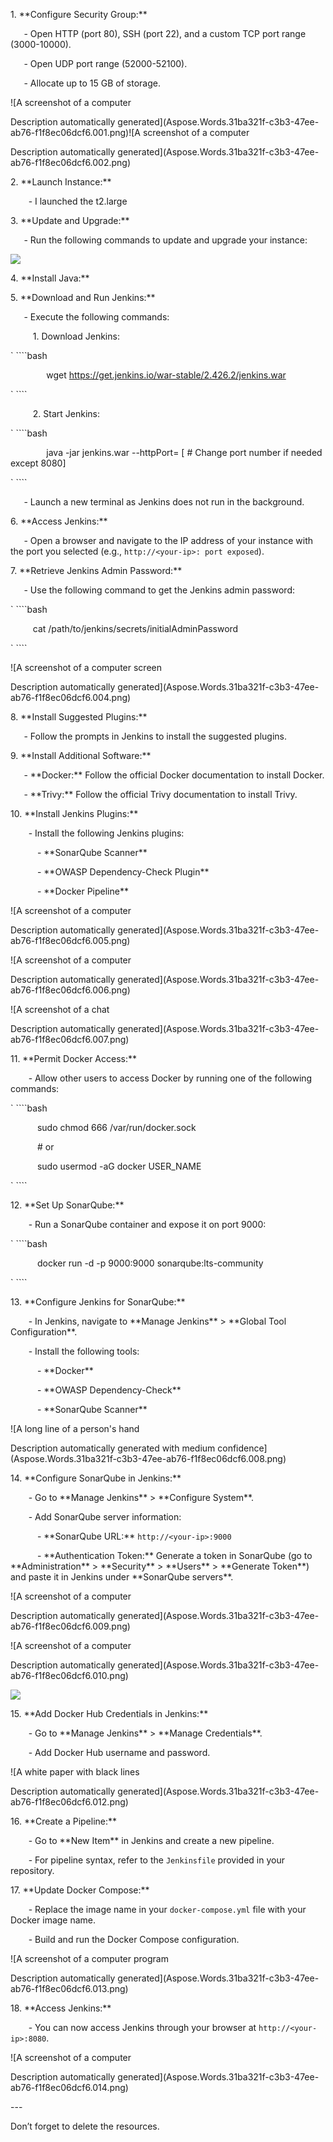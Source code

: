 ﻿
1\. \*\*Configure Security Group:\*\*

`   `- Open HTTP (port 80), SSH (port 22), and a custom TCP port range (3000-10000).

`   `- Open UDP port range (52000-52100).

`   `- Allocate up to 15 GB of storage.

![A screenshot of a computer

Description automatically generated](Aspose.Words.31ba321f-c3b3-47ee-ab76-f1f8ec06dcf6.001.png)![A screenshot of a computer

Description automatically generated](Aspose.Words.31ba321f-c3b3-47ee-ab76-f1f8ec06dcf6.002.png)

2\. \*\*Launch Instance:\*\*

`    `- I launched the t2.large

3\. \*\*Update and Upgrade:\*\*

`   `- Run the following commands to update and upgrade your instance:

![](Aspose.Words.31ba321f-c3b3-47ee-ab76-f1f8ec06dcf6.003.png)

4\. \*\*Install Java:\*\*

5\. \*\*Download and Run Jenkins:\*\*

`   `- Execute the following commands:

`     `1. Download Jenkins:

`        ````bash

`        `wget https://get.jenkins.io/war-stable/2.426.2/jenkins.war

`        ````

`     `2. Start Jenkins:

`        ````bash

`        `java -jar jenkins.war --httpPort= [  # Change port number if needed except 8080]

`        ````

`   `- Launch a new terminal as Jenkins does not run in the background.

6\. \*\*Access Jenkins:\*\*

`   `- Open a browser and navigate to the IP address of your instance with the port you selected (e.g., `http://<your-ip>: port exposed`).

7\. \*\*Retrieve Jenkins Admin Password:\*\*

`   `- Use the following command to get the Jenkins admin password:

`     ````bash

`     `cat /path/to/jenkins/secrets/initialAdminPassword

`     ````

![A screenshot of a computer screen

Description automatically generated](Aspose.Words.31ba321f-c3b3-47ee-ab76-f1f8ec06dcf6.004.png)

8\. \*\*Install Suggested Plugins:\*\*

`   `- Follow the prompts in Jenkins to install the suggested plugins.

9\. \*\*Install Additional Software:\*\*

`   `- \*\*Docker:\*\* Follow the official Docker documentation to install Docker.

`   `- \*\*Trivy:\*\* Follow the official Trivy documentation to install Trivy.

10\. \*\*Install Jenkins Plugins:\*\*

`    `- Install the following Jenkins plugins:

`      `- \*\*SonarQube Scanner\*\*

`      `- \*\*OWASP Dependency-Check Plugin\*\*

`      `- \*\*Docker Pipeline\*\*

![A screenshot of a computer

Description automatically generated](Aspose.Words.31ba321f-c3b3-47ee-ab76-f1f8ec06dcf6.005.png)

![A screenshot of a computer

Description automatically generated](Aspose.Words.31ba321f-c3b3-47ee-ab76-f1f8ec06dcf6.006.png)

![A screenshot of a chat

Description automatically generated](Aspose.Words.31ba321f-c3b3-47ee-ab76-f1f8ec06dcf6.007.png)

11\. \*\*Permit Docker Access:\*\*

`    `- Allow other users to access Docker by running one of the following commands:

`      ````bash

`      `sudo chmod 666 /var/run/docker.sock

`      `# or

`      `sudo usermod -aG docker USER\_NAME

`      ````

12\. \*\*Set Up SonarQube:\*\*

`    `- Run a SonarQube container and expose it on port 9000:

`      ````bash

`      `docker run -d -p 9000:9000 sonarqube:lts-community

`      ````

13\. \*\*Configure Jenkins for SonarQube:\*\*

`    `- In Jenkins, navigate to \*\*Manage Jenkins\*\* > \*\*Global Tool Configuration\*\*.

`    `- Install the following tools:

`      `- \*\*Docker\*\*

`      `- \*\*OWASP Dependency-Check\*\*

`      `- \*\*SonarQube Scanner\*\*

![A long line of a person's hand

Description automatically generated with medium confidence](Aspose.Words.31ba321f-c3b3-47ee-ab76-f1f8ec06dcf6.008.png)

14\. \*\*Configure SonarQube in Jenkins:\*\*

`    `- Go to \*\*Manage Jenkins\*\* > \*\*Configure System\*\*.

`    `- Add SonarQube server information:

`      `- \*\*SonarQube URL:\*\* `http://<your-ip>:9000`

`      `- \*\*Authentication Token:\*\* Generate a token in SonarQube (go to \*\*Administration\*\* > \*\*Security\*\* > \*\*Users\*\* > \*\*Generate Token\*\*) and paste it in Jenkins under \*\*SonarQube servers\*\*.

![A screenshot of a computer

Description automatically generated](Aspose.Words.31ba321f-c3b3-47ee-ab76-f1f8ec06dcf6.009.png)

![A screenshot of a computer

Description automatically generated](Aspose.Words.31ba321f-c3b3-47ee-ab76-f1f8ec06dcf6.010.png)

![](Aspose.Words.31ba321f-c3b3-47ee-ab76-f1f8ec06dcf6.011.png)

15\. \*\*Add Docker Hub Credentials in Jenkins:\*\*

`    `- Go to \*\*Manage Jenkins\*\* > \*\*Manage Credentials\*\*.

`    `- Add Docker Hub username and password.

![A white paper with black lines

Description automatically generated](Aspose.Words.31ba321f-c3b3-47ee-ab76-f1f8ec06dcf6.012.png)

16\. \*\*Create a Pipeline:\*\*

`    `- Go to \*\*New Item\*\* in Jenkins and create a new pipeline.

`    `- For pipeline syntax, refer to the `Jenkinsfile` provided in your repository.

17\. \*\*Update Docker Compose:\*\*

`    `- Replace the image name in your `docker-compose.yml` file with your Docker image name.

`    `- Build and run the Docker Compose configuration.

![A screenshot of a computer program

Description automatically generated](Aspose.Words.31ba321f-c3b3-47ee-ab76-f1f8ec06dcf6.013.png)

18\. \*\*Access Jenkins:\*\*

`    `- You can now access Jenkins through your browser at `http://<your-ip>:8080`.

![A screenshot of a computer

Description automatically generated](Aspose.Words.31ba321f-c3b3-47ee-ab76-f1f8ec06dcf6.014.png)

\---

Don’t forget to delete the resources.
